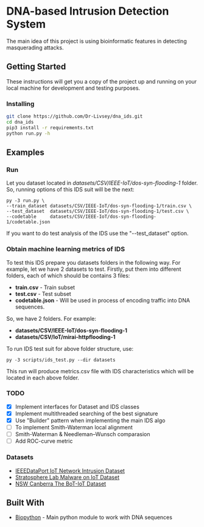 # DNA-based Intrusion Detection System

The main idea of this project is using bioinformatic features in detecting masquerading attacks. 

## Getting Started

These instructions will get you a copy of the project up and running on your local machine for development and testing purposes.

### Installing

```bash
git clone https://github.com/Dr-Livsey/dna_ids.git
cd dna_ids
pip3 install -r requirements.txt
python run.py -h
```

## Examples

### Run
Let you dataset located in *datasets/CSV/IEEE-IoT/dos-syn-flooding-1* folder. So, running options of this IDS suit will be the next:
```
py -3 run.py \
--train_dataset datasets/CSV/IEEE-IoT/dos-syn-flooding-1/train.csv \
--test_dataset  datasets/CSV/IEEE-IoT/dos-syn-flooding-1/test.csv \
--codetable     datasets/CSV/IEEE-IoT/dos-syn-flooding-1/codetable.json
```

If you want to do test analysis of the IDS use the "--test_dataset" option.

### Obtain machine learning metrics of IDS
To test this IDS prepare you datasets folders in the following way. 
For example, let we have 2 datasets to test. Firstly, put them into different folders, each of which should be contains 3 files:
- **train.csv** - Train subset
- **test.csv** - Test subset
- **codetable.json** - Will be used in process of encoding traffic into DNA sequences.

So, we have 2 folders. For example:
- **datasets/CSV/IEEE-IoT/dos-syn-flooding-1**
- **datasets/CSV/IoT/mirai-httpflooding-1**

To run IDS test suit for above folder structure, use:
```
py -3 scripts/ids_test.py --dir datasets
```
This run will produce metrics.csv file with IDS characteristics which will be located in each above folder.

### TODO
- [x] Implement interfaces for Dataset and IDS classes
- [x] Implement multithreaded searching of the best signature
- [x] Use "Builder" pattern when implementing the main IDS algo
- [ ] To implement Smith-Waterman local alignment
- [ ] Smith-Waterman & Needleman–Wunsch comparasion
- [ ] Add ROC-curve metric

### Datasets
- [IEEEDataPort IoT Network Intrusion Dataset](https://ieee-dataport.org/open-access/iot-network-intrusion-dataset)
- [Stratosphere Lab Malware on IoT Dataset](https://www.stratosphereips.org/datasets-iot23)
- [NSW Canberra The BoT-IoT Dataset](https://www.unsw.adfa.edu.au/unsw-canberra-cyber/cybersecurity/ADFA-NB15-Datasets/bot_iot.php)

## Built With

* [Biopython](http://biopython.org/DIST/docs/tutorial/Tutorial.html#htoc32) - Main python module to work with DNA sequences
